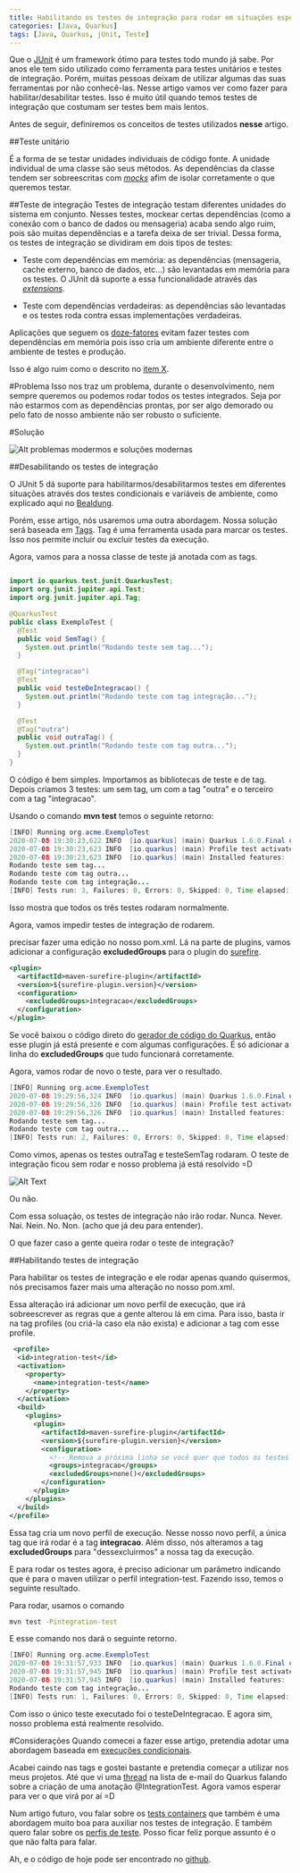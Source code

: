 ```yaml
---
title: Habilitando os testes de integração para rodar em situações específicas com JUnit 5
categories: [Java, Quarkus]
tags: [Java, Quarkus, jUnit, Teste]
---
```


Que o [JUnit](https://junit.org/junit5/) é um framework ótimo para testes todo mundo já sabe. Por anos ele tem sido utilizado como ferramenta para testes unitários e testes de integração. Porém, muitas pessoas deixam de utilizar algumas das suas ferramentas por não conhecê-las. Nesse artigo vamos ver como fazer para habilitar/desabilitar testes. Isso é muito útil quando temos testes de integração que costumam ser testes bem mais lentos. 

Antes de seguir, definiremos os conceitos de testes utilizados **nesse** artigo. 

##Teste unitário

É a forma de se testar unidades individuais de código fonte. A unidade individual de uma classe são seus métodos. As dependências da classe tendem ser sobreescritas com [*mocks*](https://site.mockito.org/) afim de isolar corretamente o que queremos testar.

##Teste de integração
Testes de integração testam diferentes unidades do sistema em conjunto. Nesses testes, mockear certas dependências (como a conexão com o banco de dados ou mensageria) acaba sendo algo ruim, pois são muitas dependências e a tarefa deixa de ser trivial.
Dessa forma, os testes de integração se dividiram em dois tipos de testes: 

* Teste com dependências em memória: as dependências (mensageria, cache externo, banco de dados, etc...) são levantadas em memória para os testes. O JUnit dá suporte a essa funcionalidade através das [_extensions_](https://www.baeldung.com/junit-5-extensions).

* Teste com dependências verdadeiras: as dependências são levantadas e os testes roda contra essas implementações verdadeiras. 

Aplicações que seguem os [doze-fatores](https://12factor.net/pt_br/) evitam fazer testes com dependências em memória pois isso cria um ambiente diferente entre o ambiente de testes e produção. 

Isso é algo ruim como o descrito no [item X](https://12factor.net/pt_br/dev-prod-parity).

#Problema
Isso nos traz um problema, durante o desenvolvimento, nem sempre queremos ou podemos rodar todos os testes integrados. Seja por não estarmos com as dependências prontas, por ser algo demorado ou pelo fato de nosso ambiente não ser robusto o suficiente.

#Solução

![Alt problemas modermos e soluções modernas](https://dev-to-uploads.s3.amazonaws.com/i/jkz3w3tksxyuqwcdltgd.jpg)

##Desabilitando os testes de integração

O JUnit 5 dá suporte para habilitarmos/desabilitarmos testes em diferentes situações através dos testes condicionais e variáveis de ambiente, como explicado aqui no [Bealdung](https://www.baeldung.com/junit-5-conditional-test-execution). 

Porém, esse artigo, nós usaremos uma outra abordagem. Nossa solução será baseada em [Tags](https://junit.org/junit5/docs/current/user-guide/#writing-tests-tagging-and-filtering). Tag é uma ferramenta usada para marcar os testes. Isso nos permite incluir ou excluir testes da execução.

Agora, vamos para a nossa classe de teste já anotada com as tags.

```java

import io.quarkus.test.junit.QuarkusTest;
import org.junit.jupiter.api.Test;
import org.junit.jupiter.api.Tag;

@QuarkusTest
public class ExemploTest {
  @Test
  public void SemTag() {
    System.out.println("Rodando teste sem tag...");
  }

  @Tag("integracao")
  @Test
  public void testeDeIntegracao() {
    System.out.println("Rodando teste com tag integração...");
  }

  @Test
  @Tag("outra")
  public void outraTag() {
    System.out.println("Rodando teste com tag outra...");
  }
}
```

O código é bem simples. Importamos as bibliotecas de teste e de tag. Depois criamos 3 testes: um sem tag, um com a tag "outra" e o terceiro com a tag "integracao".

Usando o comando **mvn test** temos o seguinte retorno:

```java
[INFO] Running org.acme.ExemploTest
2020-07-08 19:30:23,622 INFO  [io.quarkus] (main) Quarkus 1.6.0.Final on JVM started in 1.481s. Listening on: http://0.0.0.0:8081
2020-07-08 19:30:23,623 INFO  [io.quarkus] (main) Profile test activated. 
2020-07-08 19:30:23,623 INFO  [io.quarkus] (main) Installed features: [cdi, resteasy]
Rodando teste sem tag...
Rodando teste com tag outra...
Rodando teste com tag integração...
[INFO] Tests run: 3, Failures: 0, Errors: 0, Skipped: 0, Time elapsed: 3.205 s - in org.acme.ExemploTest
```
Isso mostra que todos os três testes rodaram normalmente. 

Agora, vamos impedir testes de integração de rodarem.

precisar fazer uma edição no nosso pom.xml. Lá na parte de plugins, vamos adicionar a configuração **excludedGroups** para o plugin do [surefire](https://maven.apache.org/surefire/maven-surefire-plugin/).

```xml
<plugin>
  <artifactId>maven-surefire-plugin</artifactId>
  <version>${surefire-plugin.version}</version>
  <configuration>
    <excludedGroups>integracao</excludedGroups>
  </configuration>
</plugin>
```

Se você baixou o código direto do [gerador de código do Quarkus](http://code.quarkus.io/), então esse plugin já está presente e com algumas configurações. É só adicionar a linha do **excludedGroups** que tudo funcionará corretamente. 

Agora, vamos rodar de novo o teste, para ver o resultado.

```java
[INFO] Running org.acme.ExemploTest
2020-07-08 19:29:56,324 INFO  [io.quarkus] (main) Quarkus 1.6.0.Final on JVM started in 1.376s. Listening on: http://0.0.0.0:8081
2020-07-08 19:29:56,326 INFO  [io.quarkus] (main) Profile test activated. 
2020-07-08 19:29:56,326 INFO  [io.quarkus] (main) Installed features: [cdi, resteasy]
Rodando teste sem tag...
Rodando teste com tag outra...
[INFO] Tests run: 2, Failures: 0, Errors: 0, Skipped: 0, Time elapsed: 2.982 s - in org.acme.ExemploTest
```

Como vimos, apenas os testes outraTag e testeSemTag rodaram. O teste de integração ficou sem rodar e nosso problema já está resolvido =D

![Alt Text](https://dev-to-uploads.s3.amazonaws.com/i/6zj6os0rtke6iluvnddl.jpeg)

Ou não. 

Com essa soluação, os testes de integração não irão rodar. Nunca. Never. Nai. Nein. No. Non. (acho que já deu para entender).

O que fazer caso a gente queira rodar o teste de integração?

##Habilitando testes de integração

Para habilitar os testes de integração e ele rodar apenas quando quisermos, nós precisamos fazer mais uma alteração no nosso pom.xml. 

Essa alteração irá adicionar um novo perfil de execução, que irá sobreescrever as regras que a gente alterou lá em cima. 
Para isso, basta ir na tag profiles (ou criá-la caso ela não exista) e adicionar a tag com esse profile.

```xml
 <profile>
  <id>integration-test</id>
  <activation>
    <property>
      <name>integration-test</name>
    </property>
  </activation>
  <build>
    <plugins>
      <plugin>
        <artifactId>maven-surefire-plugin</artifactId>
        <version>${surefire-plugin.version}</version>
        <configuration>
          <!-- Remova a próxima linha se você quer que todos os testes rodem em conjunto com o teste de integração -->
          <groups>integracao</groups>
          <excludedGroups>none()</excludedGroups>
        </configuration>
      </plugin>
    </plugins>
  </build>
</profile>
```

Essa tag cria um novo perfil de execução. Nesse nosso novo perfil, a única tag que irá rodar é a tag **integracao**. Além disso, nós alteramos a tag **excludedGroups** para "dessexcluirmos" a nossa tag da execução.

E para rodar os testes agora, é preciso adicionar um parâmetro indicando que é para o maven utilizar o perfil integration-test. Fazendo isso, temos o seguinte resultado.

Para rodar, usamos o comando

```bash
mvn test -Pintegration-test
```

E esse comando nos dará o seguinte retorno.

```java
[INFO] Running org.acme.ExemploTest
2020-07-08 19:31:57,933 INFO  [io.quarkus] (main) Quarkus 1.6.0.Final on JVM started in 1.100s. Listening on: http://0.0.0.0:8081
2020-07-08 19:31:57,945 INFO  [io.quarkus] (main) Profile test activated. 
2020-07-08 19:31:57,945 INFO  [io.quarkus] (main) Installed features: [cdi, resteasy]
Rodando teste com tag integração...
[INFO] Tests run: 1, Failures: 0, Errors: 0, Skipped: 0, Time elapsed: 1.64 s - in org.acme.ExemploTest
```

Com  isso o único teste executado foi o testeDeIntegracao. E agora sim, nosso problema está realmente resolvido. 

#Considerações
Quando comecei a fazer esse artigo, pretendia adotar uma abordagem baseada em [execuções condicionais](https://www.baeldung.com/junit-5-conditional-test-execution). 

Acabei caindo nas tags e gostei bastante e pretendia começar a utilizar nos meus projetos. Até que vi uma [thread](https://groups.google.com/forum/#!topic/quarkus-dev/zoXRyHFDAYI) na lista de e-mail do Quarkus falando sobre a criação de uma anotação @IntegrationTest. Agora vamos esperar para ver o que virá por aí =D

Num artigo futuro, vou falar sobre os [tests containers](https://www.testcontainers.org/) que também é uma abordagem muito boa para auxiliar nos testes de integração. E também quero falar sobre os [perfis de teste](https://quarkus.io/guides/getting-started-testing#testing-different-profiles). Posso ficar feliz porque assunto é o que não falta para falar.

Ah, e o código de hoje pode ser encontrado no [github](https://github.com/lucasscharf/blog-posts-code/tree/master/enable-tests-with-tag).